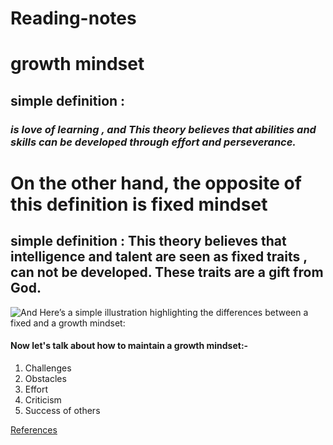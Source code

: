 # Reading-notes


# **growth mindset**
## simple definition :  
### *is love of learning , and This theory believes that abilities and skills can be developed through effort and perseverance.*

 # **On the other hand, the opposite of this definition is  fixed mindset** 
## simple definition : This theory believes that intelligence and talent are seen as fixed traits , can not be developed. These traits are a gift from God.


 ![And Here’s a simple illustration highlighting the differences between a fixed and a growth mindset:](https://i2.wp.com/atlassianblog.wpengine.com/wp-content/uploads/NewGrowthMindset2.png?resize=768%2C960&ssl=1)
 
 
 #### Now let's talk about how to maintain a growth mindset:-
 1. Challenges
 2. Obstacles
 3. Effort
 4. Criticism
 5. Success of others
 
 

[References](https://www.atlassian.com/blog/inside-atlassian/growth-mindset)
